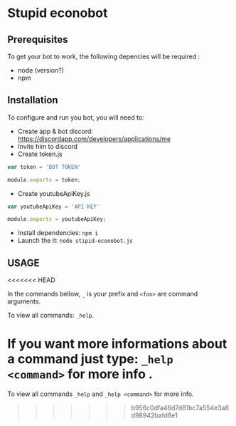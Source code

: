 # Stupid econobot
## Prerequisites

To get your bot to work, the following depencies will be required :
  - node (version?)
  - npm

## Installation
To configure and run you bot, you will need to:
  - Create app & bot discord: https://discordapp.com/developers/applications/me
  - Invite him to discord
  - Create token.js
  ```js
  var token = 'BOT TOKEN'

  module.exports = token;
``` 
  - Create youtubeApiKey.js
  ```js
  var youtubeApiKey = 'API KEY'

  module.exports = youtubeApiKey;
```
  - Install dependencies: `npm i`
  - Launch the it: `node stipid-econobot.js`
## USAGE
<<<<<<< HEAD

In the commands bellow, `_` is your prefix and `<foo>` are command arguments.

To view all commands: `_help`.

If you want more informations about a command just type: `_help <command>` for more info .
=======
To view all commands `_help`
and `_help <command>` for more info.
>>>>>>> b956c0dfa46d7d81bc7a554e3a8d98942bafd8e1
